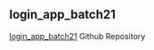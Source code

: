 ## login_app_batch21

[login_app_batch21](https://github.com/sajibAdhi/login_app_batch21) Github Repository